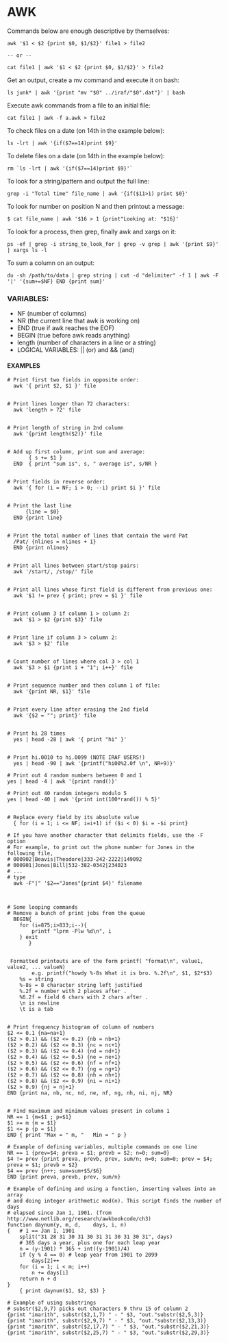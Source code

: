 # AWK

Commands below are enough descriptive by themselves:
```
awk '$1 < $2 {print $0, $1/$2}' file1 > file2 

-- or -- 

cat file1 | awk '$1 < $2 {print $0, $1/$2}' > file2 
```

Get an output, create a mv command and execute it on bash:
```
ls junk* | awk '{print "mv "$0" ../iraf/"$0".dat"}' | bash 
```

Execute awk commands from a file to an initial file:
```
cat file1 | awk -f a.awk > file2 
```

To check files on a date (on 14th in the example below):
```
ls -lrt | awk '{if($7==14)print $9}'
```

To delete files on a date (on 14th in the example below):
```
rm `ls -lrt | awk '{if($7==14)print $9}'`
```

To look for a string/pattern and output the full line:
```
grep -i "Total time" file_name | awk '{if($11>1) print $0}'
```

To look for number on position N and then printout a message:
```
$ cat file_name | awk '$16 > 1 {print"Looking at: "$16}'
```

To look for a process, then grep, finally awk and xargs on it:
```
ps -ef | grep -i string_to_look_for | grep -v grep | awk '{print $9}' | xargs ls -l
```

To sum a column on an output:
```
du -sh /path/to/data | grep string | cut -d "delimiter" -f 1 | awk -F '|' '{sum+=$NF} END {print sum}'
```

### VARIABLES:
* NF (number of columns)
* NR (the current line that awk is working on)
* END (true if awk reaches the EOF)
* BEGIN (true before awk reads anything)
* length (number of characters in a line or a string)
* LOGICAL VARIABLES: || (or) and && (and)


####  EXAMPLES 
```
# Print first two fields in opposite order:
  awk '{ print $2, $1 }' file


# Print lines longer than 72 characters:
  awk 'length > 72' file
    

# Print length of string in 2nd column
  awk '{print length($2)}' file


# Add up first column, print sum and average:
       { s += $1 }
  END  { print "sum is", s, " average is", s/NR }


# Print fields in reverse order:
  awk '{ for (i = NF; i > 0; --i) print $i }' file


# Print the last line
      {line = $0}
  END {print line}


# Print the total number of lines that contain the word Pat
  /Pat/ {nlines = nlines + 1}
  END {print nlines}


# Print all lines between start/stop pairs:
  awk '/start/, /stop/' file


# Print all lines whose first field is different from previous one:
  awk '$1 != prev { print; prev = $1 }' file


# Print column 3 if column 1 > column 2:
  awk '$1 > $2 {print $3}' file
     

# Print line if column 3 > column 2:
  awk '$3 > $2' file


# Count number of lines where col 3 > col 1
  awk '$3 > $1 {print i + "1"; i++}' file


# Print sequence number and then column 1 of file:
  awk '{print NR, $1}' file


# Print every line after erasing the 2nd field
  awk '{$2 = ""; print}' file


# Print hi 28 times
  yes | head -28 | awk '{ print "hi" }'


# Print hi.0010 to hi.0099 (NOTE IRAF USERS!)
  yes | head -90 | awk '{printf("hi00%2.0f \n", NR+9)}'

# Print out 4 random numbers between 0 and 1
yes | head -4 | awk '{print rand()}'

# Print out 40 random integers modulo 5
yes | head -40 | awk '{print int(100*rand()) % 5}'


# Replace every field by its absolute value
  { for (i = 1; i <= NF; i=i+1) if ($i < 0) $i = -$i print}

# If you have another character that delimits fields, use the -F option
# For example, to print out the phone number for Jones in the following file,
# 000902|Beavis|Theodore|333-242-2222|149092
# 000901|Jones|Bill|532-382-0342|234023
# ...
# type
  awk -F"|" '$2=="Jones"{print $4}' filename



# Some looping commands
# Remove a bunch of print jobs from the queue
  BEGIN{
	for (i=875;i>833;i--){
		printf "lprm -Plw %d\n", i
	} exit
       }


 Formatted printouts are of the form printf( "format\n", value1, value2, ... valueN)
		e.g. printf("howdy %-8s What it is bro. %.2f\n", $1, $2*$3)
	%s = string
	%-8s = 8 character string left justified
 	%.2f = number with 2 places after .
	%6.2f = field 6 chars with 2 chars after .
	\n is newline
	\t is a tab


# Print frequency histogram of column of numbers
$2 <= 0.1 {na=na+1}
($2 > 0.1) && ($2 <= 0.2) {nb = nb+1}
($2 > 0.2) && ($2 <= 0.3) {nc = nc+1}
($2 > 0.3) && ($2 <= 0.4) {nd = nd+1}
($2 > 0.4) && ($2 <= 0.5) {ne = ne+1}
($2 > 0.5) && ($2 <= 0.6) {nf = nf+1}
($2 > 0.6) && ($2 <= 0.7) {ng = ng+1}
($2 > 0.7) && ($2 <= 0.8) {nh = nh+1}
($2 > 0.8) && ($2 <= 0.9) {ni = ni+1}
($2 > 0.9) {nj = nj+1}
END {print na, nb, nc, nd, ne, nf, ng, nh, ni, nj, NR}


# Find maximum and minimum values present in column 1
NR == 1 {m=$1 ; p=$1}
$1 >= m {m = $1}
$1 <= p {p = $1}
END { print "Max = " m, "   Min = " p }

# Example of defining variables, multiple commands on one line
NR == 1 {prev=$4; preva = $1; prevb = $2; n=0; sum=0}
$4 != prev {print preva, prevb, prev, sum/n; n=0; sum=0; prev = $4; preva = $1; prevb = $2}
$4 == prev {n++; sum=sum+$5/$6}
END {print preva, prevb, prev, sum/n}

# Example of defining and using a function, inserting values into an array
# and doing integer arithmetic mod(n). This script finds the number of days
# elapsed since Jan 1, 1901. (from http://www.netlib.org/research/awkbookcode/ch3)
function daynum(y, m, d,    days, i, n)
{   # 1 == Jan 1, 1901
    split("31 28 31 30 31 30 31 31 30 31 30 31", days)
    # 365 days a year, plus one for each leap year
    n = (y-1901) * 365 + int((y-1901)/4)
    if (y % 4 == 0) # leap year from 1901 to 2099
        days[2]++
    for (i = 1; i < m; i++)
        n += days[i]
    return n + d
}
    { print daynum($1, $2, $3) }

# Example of using substrings
# substr($2,9,7) picks out characters 9 thru 15 of column 2
{print "imarith", substr($2,1,7) " - " $3, "out."substr($2,5,3)}
{print "imarith", substr($2,9,7) " - " $3, "out."substr($2,13,3)}
{print "imarith", substr($2,17,7) " - " $3, "out."substr($2,21,3)}
{print "imarith", substr($2,25,7) " - " $3, "out."substr($2,29,3)}
```
